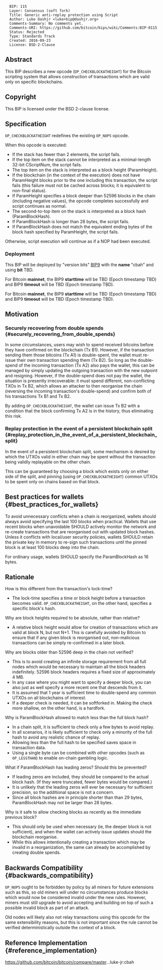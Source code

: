       BIP: 115
      Layer: Consensus (soft fork)
      Title: Generic anti-replay protection using Script
      Author: Luke Dashjr <luke+bip@dashjr.org>
      Comments-Summary: No comments yet.
      Comments-URI: https://github.com/bitcoin/bips/wiki/Comments:BIP-0115
      Status: Rejected
      Type: Standards Track
      Created: 2016-09-23
      License: BSD-2-Clause

## Abstract

This BIP describes a new opcode (`OP_CHECKBLOCKATHEIGHT`) for the
Bitcoin scripting system that allows construction of transactions which
are valid only on specific blockchains.

## Copyright

This BIP is licensed under the BSD 2-clause license.

## Specification

`OP_CHECKBLOCKATHEIGHT` redefines the existing `OP_NOP5` opcode.

When this opcode is executed:

-   If the stack has fewer than 2 elements, the script fails.
-   If the top item on the stack cannot be interpreted as a
    minimal-length 32-bit CScriptNum, the script fails.
-   The top item on the stack is interpreted as a block height
    (ParamHeight).
-   If the blockchain (in the context of the execution) does not have
    ParamHeight blocks prior to the one including this transaction, the
    script fails (this failure must not be cached across blocks; it is
    equivalent to non-final status).
-   If ParamHeight specifies a block deeper than 52596 blocks in the
    chain (including negative values), the opcode completes successfully
    and script continues as normal.
-   The second-to-top item on the stack is interpreted as a block hash
    (ParamBlockHash).
-   If ParamBlockHash is longer than 28 bytes, the script fails.
-   If ParamBlockHash does not match the equivalent ending bytes of the
    block hash specified by ParamHeight, the script fails.

Otherwise, script execution will continue as if a NOP had been executed.

### Deployment

This BIP will be deployed by \"version bits\"
[BIP9](bip-0009.mediawiki "wikilink") with the **name** \"cbah\" and
using **bit** TBD.

For Bitcoin **mainnet**, the BIP9 **starttime** will be TBD (Epoch
timestamp TBD) and BIP9 **timeout** will be TBD (Epoch timestamp TBD).

For Bitcoin **mainnet**, the BIP9 **starttime** will be TBD (Epoch
timestamp TBD) and BIP9 **timeout** will be TBD (Epoch timestamp TBD).

## Motivation

### Securely recovering from double spends {#securely_recovering_from_double_spends}

In some circumstances, users may wish to spend received bitcoins before
they have confirmed on the blockchain (Tx B1). However, if the
transaction sending them those bitcoins (Tx A1) is double-spent, the
wallet must re-issue their own transaction spending them (Tx B2). So
long as the double-spend of the incoming transaction (Tx A2) also pays
the wallet, this can be managed by simply updating the outgoing
transaction with the new outpoint and resigning. However, if the
double-spend does not pay the wallet, the situation is presently
irrecoverable: it must spend different, non-conflicting TXOs in Tx B2,
which allows an attacker to then reorganise the chain (reversing the
incoming transaction\'s double-spend) and confirm both of his
transactions Tx B1 and Tx B2.

By adding `OP_CHECKBLOCKATHEIGHT`, the wallet can issue Tx B2 with a
condition that the block confirming Tx A2 is in the history, thus
eliminating this risk.

### Replay protection in the event of a persistent blockchain split {#replay_protection_in_the_event_of_a_persistent_blockchain_split}

In the event of a persistent blockchain split, some mechanism is desired
by which the UTXOs valid in either chain may be spent without the
transaction being validly replayable on the other chain.

This can be guaranteed by choosing a block which exists only on either
side of the split, and pinning (using `OP_CHECKBLOCKATHEIGHT`) common
UTXOs to be spent only on chains based on that block.

## Best practices for wallets {#best_practices_for_wallets}

To avoid unnecessary conflicts when a chain is reorganized, wallets
should always avoid specifying the last 100 blocks when practical.
Wallets that use recent blocks when unavoidable SHOULD actively monitor
the network and re-create transactions that are reorganised out with
updated block hashes. Unless it conflicts with local/user security
policies, wallets SHOULD retain the private key in memory to re-sign
such transactions until the pinned block is at least 100 blocks deep
into the chain.

For ordinary usage, wallets SHOULD specify the ParamBlockHash as 16
bytes.

## Rationale

How is this different from the transaction\'s lock-time?

-   The lock-time specifies a time or block height before a transaction
    becomes valid. `OP_CHECKBLOCKATHEIGHT`, on the other hand, specifies
    a specific block\'s hash.

Why are block heights required to be absolute, rather than relative?

-   A relative block height would allow for creation of transactions
    which are valid at block N, but not N+1. This is carefully avoided
    by Bitcoin to ensure that if any given block is reorganised out,
    non-malicious transactions can be simply re-confirmed in a later
    block.

Why are blocks older than 52596 deep in the chain not verified?

-   This is to avoid creating an infinite storage requirement from all
    full nodes which would be necessary to maintain all the block
    headers indefinitely. 52596 block headers requires a fixed size of
    approximately 4 MB.
-   In any case where you might want to specify a deeper block, you can
    also just as well specify a more recent one that descends from it.
-   It is assumed that 1 year is sufficient time to double-spend any
    common UTXOs on all blockchains of interest.
-   If a deeper check is needed, it can be softforked in. Making the
    check more shallow, on the other hand, is a hardfork.

Why is ParamBlockHash allowed to match less than the full block hash?

-   In a chain split, it is sufficient to check only a few bytes to
    avoid replay.
-   In all scenarios, it is likely sufficient to check only a minority
    of the full hash to avoid any realistic chance of replay.
-   Allowing less than the full hash to be specified saves space in
    transaction data.
-   Using a single byte can be combined with other opcodes (such as
    `OP_LESSTHAN`) to enable on-chain gambling logic.

What if ParamBlockHash has leading zeros? Should this be prevented?

-   If leading zeros are included, they should be compared to the actual
    block hash. (If they were truncated, fewer bytes would be compared.)
-   It is unlikely that the leading zeros will ever be necessary for
    sufficient precision, so the additional space is not a concern.
-   Since all block hashes are in principle shorter than than 29 bytes,
    ParamBlockHash may not be larger than 28 bytes.

Why is it safe to allow checking blocks as recently as the immediate
previous block?

-   This should only be used when necessary (ie, the deeper block is not
    sufficient), and when the wallet can actively issue updates should
    the blockchain reorganise.
-   While this allows intentionally creating a transaction which may be
    invalid in a reorganization, the same can already be accomplished by
    creating double spends.

## Backwards Compatibility {#backwards_compatibility}

`OP_NOP5` ought to be forbidden by policy by all miners for future
extensions such as this, so old miners will under no circumstances
produce blocks which would now be considered invalid under the new
rules. However, miners must still upgrade to avoid accepting and
building on top of such a possible invalid block as part of an attack.

Old nodes will likely also not relay transactions using this opcode for
the same extensibility reasons, but this is not important since the rule
cannot be verified deterministically outside the context of a block.

## Reference Implementation {#reference_implementation}

<https://github.com/bitcoin/bitcoin/compare/master>\...luke-jr:cbah
